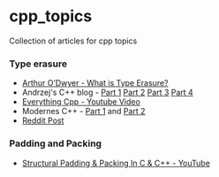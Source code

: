 # cpp_topics
Collection of articles for cpp topics


### Type erasure
- [Arthur O’Dwyer - What is Type Erasure?](https://quuxplusone.github.io/blog/2019/03/18/what-is-type-erasure/)
- Andrzej's C++ blog - [Part 1](https://akrzemi1.wordpress.com/2013/11/18/type-erasure-part-i/) [Part 2](https://akrzemi1.wordpress.com/2013/12/06/type-erasure-part-ii/) [Part 3](https://akrzemi1.wordpress.com/2013/12/11/type-erasure-part-iii/) [Part 4](https://akrzemi1.wordpress.com/2014/01/13/type-erasure-part-iv/) 
- [Everything Cpp - Youtube Video](https://www.youtube.com/watch?v=ZPk8HuyrKXU)
- Modernes C++ - [Part 1](https://www.modernescpp.com/index.php/c-core-guidelines-type-erasure) and [Part 2](https://www.modernescpp.com/index.php/c-core-guidelines-type-erasure-with-templates)
- [Reddit Post](https://www.reddit.com/r/cpp/comments/b2nef8/what_is_type_erasure/)

### Padding and Packing
- [Structural Padding & Packing In C & C++ - YouTube](https://www.youtube.com/watch?v=QSuBwGmFQqA)
